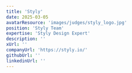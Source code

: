 ```yaml
---
title: 'Styly'
date: 2025-03-05
avatarResource: 'images/judges/styly_logo.jpg'
position: 'Styly Team'
expertise: 'Styly Design Expert'
description: ''
xUrl: ''
companyUrl: 'https://styly.io/'
githubUrl: ''
linkedinUrl: ''
---
```

